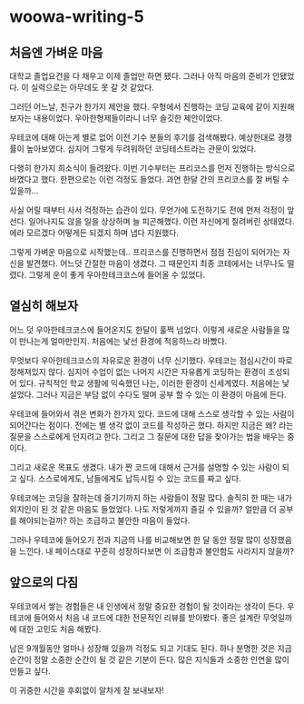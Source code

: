 # woowa-writing-5

## 처음엔 가벼운 마음

대학교 졸업요건을 다 채우고 이제 졸업만 하면 됐다. 
그러나 아직 마음의 준비가 안됐었다. 
이 실력으로는 아무데도 못 갈 것 같았다.

그러던 어느날, 친구가 한가지 제안을 했다.
우형에서 진행하는 코딩 교육에 같이 지원해보자는 내용이었다. 
우아한형제들이라니 너무 솔깃한 제안이었다.

우테코에 대해 아는게 별로 없어 이전 기수 분들의 후기를 검색해봤다. 
예상한대로 경쟁률이 높아보였다.
심지어 그렇게 두려워하던 코딩테스트라는 관문이 있었다.

다행히 한가지 희소식이 들려왔다.
이번 기수부터는 프리코스를 먼저 진행하는 방식으로 바꼈다고 했다.
한편으로는 이런 걱정도 들었다.
과연 한달 간의 프리코스를 잘 버틸 수 있을까...

사실 어릴 때부터 사서 걱정하는 습관이 있다. 
무언가에 도전하기도 전에 먼저 걱정이 앞선다.
일어나지도 않을 일을 상상하며 늘 피곤해했다.
이런 자신에게 질려버린 상태였다.
에라 모르겠다 어떻게든 되겠지 하며 냅다 지원했다.

그렇게 가벼운 마음으로 시작했는데.. 
프리코스를 진행하면서 점점 진심이 되어가는 자신을 발견했다.
어느덧 간절한 마음이 생겼다.
그 때문인지 최종 코테에서는 너무나도 떨렸다.
그렇게 운이 좋게 우아한테크코스에 들어올 수 있었다.


## 열심히 해보자

어느 덧 우아한테크코스에 들어온지도 한달이 훌쩍 넘었다.
이렇게 새로운 사람들을 많이 만나는게 얼마만인지. 
처음에는 낯선 환경에 적응하느라 바빴다.

무엇보다 우아한테크코스의 자유로운 환경이 너무 신기했다. 
우테코는 점심시간이 따로 정해져있지 않다.
심지어 수업이 없는 나머지 시간은 자유롭게 코딩하는 환경이 조성되어 있다.
규칙적인 학교 생활에 익숙했던 나는, 이러한 환경이 신세계였다. 
처음에는 낯설었다.
그러나 지금은 부담 없이 수다도 떨며 공부 할 수 있는 이 환경이 마음에 든다.

우테코에 들어와서 겪은 변화가 한가지 있다.
코드에 대해 스스로 생각할 수 있는 사람이 되어간다는 점이다. 
전에는 별 생각 없이 코드를 작성하곤 했다.
하지만 지금은 왜? 라는 질문을 스스로에게 던지려고 한다. 
그리고 그 질문에 대한 답을 찾아가는 법을 배우는 중이다.

그리고 새로운 목표도 생겼다.
내가 짠 코드에 대해서 근거를 설명할 수 있는 사람이 되고 싶다. 
스스로에게도, 남들에게도 납득시킬 수 있는 코드를 짜고 싶다.

우테코에는 코딩을 잘하는데 즐기기까지 하는 사람들이 정말 많다. 
솔직히 한 때는 내가 외지인이 된 것 같은 마음도 들었었다. 
나도 저렇게까지 즐길 수 있을까? 얼만큼 더 공부를 해야되는걸까? 하는 조급하고 불안한 마음이 들었다.

그러나 우테코에 들어오기 전과 지금의 나를 비교해보면 한 달 동안 정말 많이 성장했음을 느낀다.
내 페이스대로 꾸준히 성장하다보면 이 조급함과 불안함도 사라지지 않을까?


## 앞으로의 다짐

우테코에서 쌓는 경험들은 내 인생에서 정말 중요한 경험이 될 것이라는 생각이 든다.
우테코에 들어와서 처음 내 코드에 대한 전문적인 리뷰를 받아봤다. 
좋은 설계란 무엇일까에 대한 고민도 처음 해봤다.

남은 9개월동안 얼마나 성장해 있을까 걱정도 되고 기대도 된다.
하나 분명한 것은 지금 순간이 정말 소중한 순간이 될 것 같은 기분이 든다.
많은 지식들과 소중한 인연을 많이 만들고 싶다.

이 귀중한 시간을 후회없이 알차게 잘 보내보자!



